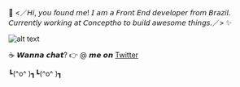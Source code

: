 👋 <／𝘏𝘪, 𝘺𝘰𝘶 𝘧𝘰𝘶𝘯𝘥 𝘮𝘦! 𝘐 𝘢𝘮 𝘢 𝘍𝘳𝘰𝘯𝘵 𝘌𝘯𝘥 𝘥𝘦𝘷𝘦𝘭𝘰𝘱𝘦𝘳 𝘧𝘳𝘰𝘮 𝘉𝘳𝘢𝘻𝘪𝘭. 𝘊𝘶𝘳𝘳𝘦𝘯𝘵𝘭𝘺 𝘸𝘰𝘳𝘬𝘪𝘯𝘨 𝘢𝘵 𝘊𝘰𝘯𝘤𝘦𝘱𝘵𝘩𝘰 𝘵𝘰 𝘣𝘶𝘪𝘭𝘥 𝘢𝘸𝘦𝘴𝘰𝘮𝘦 𝘵𝘩𝘪𝘯𝘨𝘴.／> ✨

![alt text](https://1.bp.blogspot.com/-BTAN_rO9SVk/VOIGvx29cPI/AAAAAAAAAfw/UalczoFhF5w/s1600/dino-chrome.gif "Internet off")

☕ 𝙒𝙖𝙣𝙣𝙖 𝙘𝙝𝙖𝙩? 👉 @ 𝙢𝙚 𝙤𝙣 [Twitter](https://twitter.com/htmayara_) 

┗(^o^ )┓┗(^o^ )┓





